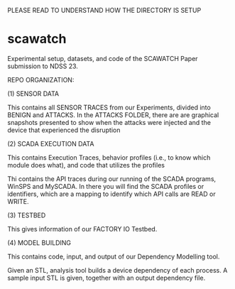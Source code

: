 PLEASE READ TO UNDERSTAND HOW THE DIRECTORY IS SETUP
# scawatch
Experimental setup, datasets, and code of the SCAWATCH Paper submission to NDSS 23. 



REPO ORGANIZATION:

(1) SENSOR DATA

This contains all SENSOR TRACES from our Experiments, divided into BENIGN and ATTACKS. In the ATTACKS FOLDER, there are are graphical snapshots presented to show when the attacks were injected and the device that experienced the disruption



(2) SCADA EXECUTION DATA

This contains Execution Traces, behavior profiles (i.e., to know which module does what), and code that utilizes the profiles

Thi contains the API traces during our running of the SCADA programs, WinSPS and MySCADA. In there you will find the SCADA profiles or identifiers, which are a mapping to identify which API calls are READ or WRITE. 


(3) TESTBED

This gives information of our FACTORY IO Testbed.


(4) MODEL BUILDING

This contains code, input, and output of our Dependency Modelling tool.

Given an STL, analysis tool builds a device dependency of each process. A sample input STL is given, together with an output dependency file.





